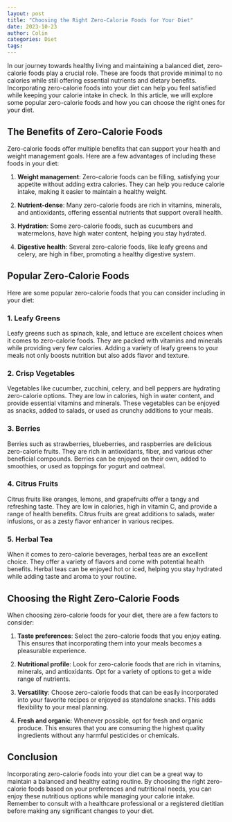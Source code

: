 ```yaml
---
layout: post
title: "Choosing the Right Zero-Calorie Foods for Your Diet"
date: 2023-10-23
author: Colin
categories: Diet
tags: 
---
```


In our journey towards healthy living and maintaining a balanced diet, zero-calorie foods play a crucial role. These are foods that provide minimal to no calories while still offering essential nutrients and dietary benefits. Incorporating zero-calorie foods into your diet can help you feel satisfied while keeping your calorie intake in check. In this article, we will explore some popular zero-calorie foods and how you can choose the right ones for your diet.

## The Benefits of Zero-Calorie Foods

Zero-calorie foods offer multiple benefits that can support your health and weight management goals. Here are a few advantages of including these foods in your diet:

1. **Weight management**: Zero-calorie foods can be filling, satisfying your appetite without adding extra calories. They can help you reduce calorie intake, making it easier to maintain a healthy weight.

2. **Nutrient-dense**: Many zero-calorie foods are rich in vitamins, minerals, and antioxidants, offering essential nutrients that support overall health.

3. **Hydration**: Some zero-calorie foods, such as cucumbers and watermelons, have high water content, helping you stay hydrated.

4. **Digestive health**: Several zero-calorie foods, like leafy greens and celery, are high in fiber, promoting a healthy digestive system.

## Popular Zero-Calorie Foods

Here are some popular zero-calorie foods that you can consider including in your diet:

### 1. Leafy Greens

Leafy greens such as spinach, kale, and lettuce are excellent choices when it comes to zero-calorie foods. They are packed with vitamins and minerals while providing very few calories. Adding a variety of leafy greens to your meals not only boosts nutrition but also adds flavor and texture.

### 2. Crisp Vegetables

Vegetables like cucumber, zucchini, celery, and bell peppers are hydrating zero-calorie options. They are low in calories, high in water content, and provide essential vitamins and minerals. These vegetables can be enjoyed as snacks, added to salads, or used as crunchy additions to your meals.

### 3. Berries

Berries such as strawberries, blueberries, and raspberries are delicious zero-calorie fruits. They are rich in antioxidants, fiber, and various other beneficial compounds. Berries can be enjoyed on their own, added to smoothies, or used as toppings for yogurt and oatmeal.

### 4. Citrus Fruits

Citrus fruits like oranges, lemons, and grapefruits offer a tangy and refreshing taste. They are low in calories, high in vitamin C, and provide a range of health benefits. Citrus fruits are great additions to salads, water infusions, or as a zesty flavor enhancer in various recipes.

### 5. Herbal Tea

When it comes to zero-calorie beverages, herbal teas are an excellent choice. They offer a variety of flavors and come with potential health benefits. Herbal teas can be enjoyed hot or iced, helping you stay hydrated while adding taste and aroma to your routine.

## Choosing the Right Zero-Calorie Foods

When choosing zero-calorie foods for your diet, there are a few factors to consider:

1. **Taste preferences**: Select the zero-calorie foods that you enjoy eating. This ensures that incorporating them into your meals becomes a pleasurable experience.

2. **Nutritional profile**: Look for zero-calorie foods that are rich in vitamins, minerals, and antioxidants. Opt for a variety of options to get a wide range of nutrients.

3. **Versatility**: Choose zero-calorie foods that can be easily incorporated into your favorite recipes or enjoyed as standalone snacks. This adds flexibility to your meal planning.

4. **Fresh and organic**: Whenever possible, opt for fresh and organic produce. This ensures that you are consuming the highest quality ingredients without any harmful pesticides or chemicals.

## Conclusion

Incorporating zero-calorie foods into your diet can be a great way to maintain a balanced and healthy eating routine. By choosing the right zero-calorie foods based on your preferences and nutritional needs, you can enjoy these nutritious options while managing your calorie intake. Remember to consult with a healthcare professional or a registered dietitian before making any significant changes to your diet.